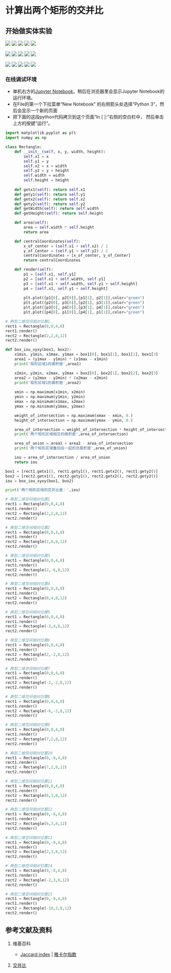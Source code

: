 # 计算出两个矩形的交并比

## 开始做实体实验

![](/images/对矩形的各种操作/计算出两个矩形的交并比/1a1.jpg)
![](/images/对矩形的各种操作/计算出两个矩形的交并比/1a1.jpg)
![](/images/对矩形的各种操作/计算出两个矩形的交并比/1a1.jpg)
![](/images/对矩形的各种操作/计算出两个矩形的交并比/1a1.jpg)
![](/images/对矩形的各种操作/计算出两个矩形的交并比/1a1.jpg)

![](/images/对矩形的各种操作/计算出两个矩形的交并比/1a1.jpg)
![](/images/对矩形的各种操作/计算出两个矩形的交并比/1a1.jpg)
![](/images/对矩形的各种操作/计算出两个矩形的交并比/1a1.jpg)
![](/images/对矩形的各种操作/计算出两个矩形的交并比/1a1.jpg)
![](/images/对矩形的各种操作/计算出两个矩形的交并比/1a1.jpg)

![](/images/对矩形的各种操作/计算出两个矩形的交并比/1a1.jpg)
![](/images/对矩形的各种操作/计算出两个矩形的交并比/1a1.jpg)
![](/images/对矩形的各种操作/计算出两个矩形的交并比/1a1.jpg)
![](/images/对矩形的各种操作/计算出两个矩形的交并比/1a1.jpg)
![](/images/对矩形的各种操作/计算出两个矩形的交并比/1a1.jpg)

### 在线调试环境

- 单机右方的[Jupyter Notebook](https://mybinder.org/v2/gh/ipython/ipython-in-depth/master?filepath=binder/Index.ipynb)，稍后在浏览器里会显示Jupyter Notebook的运行环境。
- 在File的第一个下拉菜单“New Notebook” 的右侧箭头处选择“Python 3”，然后会显示一个新的页面
- 把下面的这段python代码拷贝到这个页面“In [ ]:”右侧的空白栏中， 然后单击上方的按键“运行”。

```python
import matplotlib.pyplot as plt
import numpy as np 

class Rectangle:
    def __init__(self, x, y, width, height):
        self.x1 = x
        self.y1 = y
        self.x2 = x + width
        self.y2 = y + height
        self.width = width
        self.height = height            
    
    def getx1(self): return self.x1
    def gety1(self): return self.y1
    def getx2(self): return self.x2
    def gety2(self): return self.y2
    def getWidth(self): return self.width
    def getHeight(self): return self.height

    def area(self):
        area = self.width * self.height
        return area

    def centralCoordinates(self):
        x_of_center = (self.x1 + self.x2) / 2
        y_of_Center = (self.y1 + self.y2) / 2
        centralCoordinates = [x_of_center, y_of_Center]
        return centralCoordinates

    def render(self):
        p1 = [self.x1, self.y1]
        p2 = [self.x1 + self.width, self.y1] 
        p3 = [self.x1 + self.width, self.y1 + self.height]
        p4 = [self.x1, self.y1 + self.height]
        
        plt.plot([p1[0], p2[0]],[p1[1], p2[1]],color="green")
        plt.plot([p2[0], p3[0]],[p2[1], p3[1]],color="green")
        plt.plot([p3[0], p4[0]],[p3[1], p4[1]],color="green")
        plt.plot([p4[0], p1[0]],[p4[1], p1[1]],color="green")   

# 典型二维空间相对位置1
rect1 = Rectangle(0,0,4,8)
rect1.render()
rect2 = Rectangle(2,2,8,12)
rect2.render()

def box_iou_xyxy(box1, box2):
    x1min, y1min, x1max, y1max = box1[0], box1[1], box1[2], box1[3]
    area1 = (y1max - y1min) * (x1max - x1min)
    print('矩形区域1的面积是',area1)

    x2min, y2min, x2max, y2max = box2[0], box2[1], box2[2], box2[3]
    area2 = (y2max - y2min) * (x2max - x2min)
    print('矩形区域1的面积是',area2)   
    
    xmin = np.maximum(x1min, x2min)
    ymin = np.maximum(y1min, y2min)
    xmax = np.minimum(x1max, x2max)
    ymax = np.minimum(y1max, y2max)

    weight_of_intersection = np.maximum(xmax - xmin, 0.)
    height_of_intersection = np.maximum(ymax - ymin, 0.)

    area_of_intersection = weight_of_intersection * height_of_intersection
    print('两个矩形区域相交的面积是',area_of_intersection)   

    area_of_union = area1 + area2 - area_of_intersection
    print('两个矩形区域叠加在一起的总面积是',area_of_union)   

    iou = area_of_intersection / area_of_union
    return iou

box1 = [rect1.getx1(), rect1.gety1(), rect1.getx2(), rect1.gety2()]
box2 = [rect2.getx1(), rect2.gety1(), rect2.getx2(), rect2.gety2()]
iou = box_iou_xyxy(box1, box2)

print('两个矩形区域的交并比是：',iou)
```

```python
# 典型二维空间相对位置1
rect1 = Rectangle(0,0,4,8)
rect1.render()
rect2 = Rectangle(2,2,8,12)
rect2.render()

# 典型二维空间相对位置2
rect1 = Rectangle(0,0,4,8)
rect1.render()
rect2 = Rectangle(2,0,8,12)
rect2.render()

# 典型二维空间相对位置3
rect1 = Rectangle(0,0,4,8)
rect1.render()
rect2 = Rectangle(2,-6,8,12)
rect2.render()

# 典型二维空间相对位置4
rect1 = Rectangle(0,0,4,8)
rect1.render()
rect2 = Rectangle(0,4,8,12)
rect2.render()

# 典型二维空间相对位置5
rect1 = Rectangle(0,0,4,8)
rect1.render()
rect2 = Rectangle(-2,4,8,12)
rect2.render()

# 典型二维空间相对位置6
rect1 = Rectangle(0,0,4,8)
rect1.render()
rect2 = Rectangle(2,-2,8,12)
rect2.render()

# 典型二维空间相对位置7
rect1 = Rectangle(0,0,4,8)
rect1.render()
rect2 = Rectangle(-2,-2,8,12)
rect2.render()

# 典型二维空间相对位置8
rect1 = Rectangle(0,0,4,8)
rect1.render()
rect2 = Rectangle(-6,-2,8,12)
rect2.render()

# 典型二维空间相对位置9
rect1 = Rectangle(0,0,4,8)
rect1.render()
rect2 = Rectangle(7,2,8,12)
rect2.render()

# 典型二维空间相对位置10
rect1 = Rectangle(0,-8,4,8)
rect1.render()
rect2 = Rectangle(7,2,8,12)
rect2.render()

# 典型二维空间相对位置11
rect1 = Rectangle(0,6,4,8)
rect1.render()
rect2 = Rectangle(6,3,8,12)
rect2.render()

# 典型二维空间相对位置12
rect1 = Rectangle(0,-8,4,8)
rect1.render()
rect2 = Rectangle(6,3,8,12)
rect2.render()

# 典型二维空间相对位置13
rect1 = Rectangle(0,-8,4,8)
rect1.render()
rect2 = Rectangle(2,3,8,12)
rect2.render()

# 典型二维空间相对位置14
rect1 = Rectangle(0,-8,4,8)
rect1.render()
rect2 = Rectangle(-2,3,8,12)
rect2.render()

# 典型二维空间相对位置15
rect1 = Rectangle(0,-8,4,8)
rect1.render()
rect2 = Rectangle(-10,3,8,12)
rect2.render()
```

## 参考文献及资料

1. 维基百科
	- [Jaccard index](https://en.wikipedia.org/wiki/Jaccard_index) | [雅卡尔指数](https://zh.wikipedia.org/wiki/%E9%9B%85%E5%8D%A1%E5%B0%94%E6%8C%87%E6%95%B0) 

2. [交并比](https://paddlepedia.readthedocs.io/en/latest/tutorials/computer_vision/object_detection/IOU.html) 
	